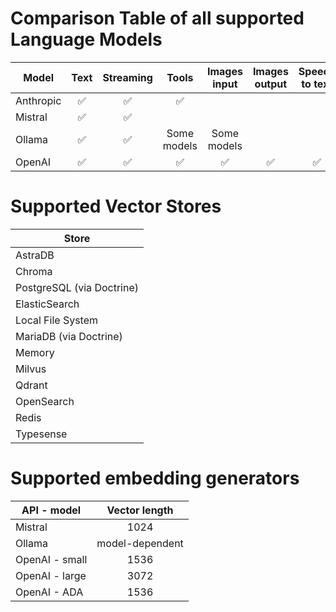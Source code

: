 # Comparison Table of all supported Language Models

| Model     |  Text   | Streaming |    Tools    | Images input | Images output | Speech to text  |
|-----------|:-------:|:---------:|:-----------:|:------------:|:-------------:|:---------------:|
| Anthropic |   ✅    |    ✅     |      ✅     |              |               |                 |
| Mistral   |   ✅    |    ✅     |             |              |               |                 |
| Ollama    |   ✅    |    ✅     | Some models | Some models  |               |                 |
| OpenAI    |   ✅    |    ✅     |      ✅     |      ✅      |       ✅      |        ✅       |

# Supported Vector Stores

| Store                     |
|---------------------------|
| AstraDB                   |
| Chroma                    |
| PostgreSQL (via Doctrine) |
| ElasticSearch             |
| Local File System         |
| MariaDB (via Doctrine)    |
| Memory                    |
| Milvus                    |
| Qdrant                    |
| OpenSearch                |
| Redis                     |
| Typesense                 |

# Supported embedding generators

| API - model    |  Vector length  |
|----------------|:---------------:|
| Mistral        |      1024       |
| Ollama         | model-dependent |
| OpenAI - small |      1536       |
| OpenAI - large |      3072       |
| OpenAI - ADA   |      1536       |

